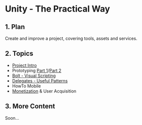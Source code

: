 <style>
  .page-header {
    background-image: none;
  }
</style>

# Unity - The Practical Way

## 1. Plan
Create and improve a project, covering tools, assets and services.

## 2. Topics
- [Project Intro](intro.md)
- Prototyping [Part 1](prototyping-1.md)/[Part 2](prototyping-2.md)
- [Bolt - Visual Scripting](visual-scripting.md)
- [Delegates - Useful Patterns](delegates.md)
- HowTo Mobile
- [Monetization](monetization.md) & User Acquisition

## 3. More Content
Soon...
